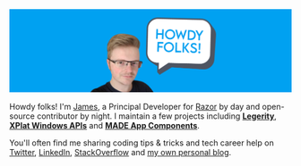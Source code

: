 <img src="https://github.com/jamesmcroft/jamesmcroft/blob/master/assets/PersonalBanner.png" alt="jamesmcroft GitHub banner" />

Howdy folks! I'm [James](http://jamescroft.co.uk/), a Principal Developer for [Razor](https://www.razor.co.uk/) by day and open-source contributor by night. I maintain a few projects including **[Legerity](https://github.com/MADE-Apps/legerity)**, **[XPlat Windows APIs](https://github.com/XPlat-Apps/XPlat-Windows-APIs)** and **[MADE App Components](https://github.com/MADE-Apps/MADE-App-Components)**.

You'll often find me sharing coding tips & tricks and tech career help on [Twitter](https://twitter.com/jamesmcroft), [LinkedIn](https://www.linkedin.com/in/jmcroft/), [StackOverflow](https://stackoverflow.com/users/1488425/james-croft) and [my own personal blog](https://www.jamescroft.co.uk/).
